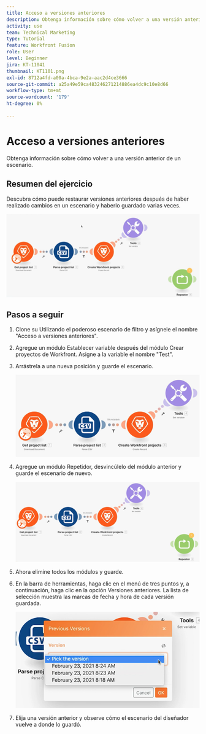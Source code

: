 ```yaml
---
title: Acceso a versiones anteriores
description: Obtenga información sobre cómo volver a una versión anterior de un escenario. (Debe tener entre 60 y 160 caracteres, pero tiene 56)
activity: use
team: Technical Marketing
type: Tutorial
feature: Workfront Fusion
role: User
level: Beginner
jira: KT-11041
thumbnail: KT1101.png
exl-id: 8712a4fd-a00a-4bca-9e2a-aac2d4ce3666
source-git-commit: a25a49e59ca483246271214886ea4dc9c10e8d66
workflow-type: tm+mt
source-wordcount: '179'
ht-degree: 0%

---
```


# Acceso a versiones anteriores

Obtenga información sobre cómo volver a una versión anterior de un escenario.

## Resumen del ejercicio

Descubra cómo puede restaurar versiones anteriores después de haber realizado cambios en un escenario y haberlo guardado varias veces.

![Acceder a las versiones anteriores Imagen 1](../12-exercises/assets/accessing-previous-versions-walkthrough-1.png)

## Pasos a seguir

1. Clone su Utilizando el poderoso escenario de filtro y asígnele el nombre &quot;Acceso a versiones anteriores&quot;.
1. Agregue un módulo Establecer variable después del módulo Crear proyectos de Workfront. Asigne a la variable el nombre &quot;Test&quot;.
1. Arrástrela a una nueva posición y guarde el escenario.

   ![Imagen 2 de versiones anteriores de Access](../12-exercises/assets/accessing-previous-versions-walkthrough-2.png)

1. Agregue un módulo Repetidor, desvincúlelo del módulo anterior y guarde el escenario de nuevo.

   ![Imagen 3 de versiones anteriores de Access](../12-exercises/assets/accessing-previous-versions-walkthrough-3.png)

1. Ahora elimine todos los módulos y guarde.
1. En la barra de herramientas, haga clic en el menú de tres puntos y, a continuación, haga clic en la opción Versiones anteriores. La lista de selección muestra las marcas de fecha y hora de cada versión guardada.

   ![Imagen 4 de versiones anteriores de Access](../12-exercises/assets/accessing-previous-versions-walkthrough-4.png)

1. Elija una versión anterior y observe cómo el escenario del diseñador vuelve a donde lo guardó.
